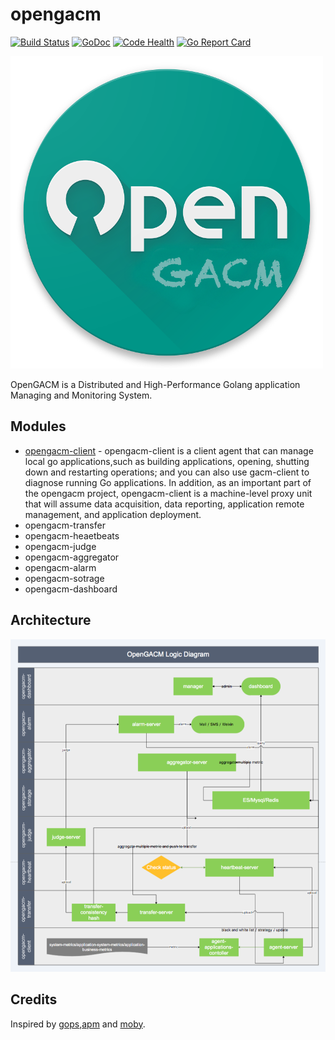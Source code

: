 # opengacm

[![Build Status](https://travis-ci.org/wgliang/opengacm.svg?branch=master)](https://travis-ci.org/wgliang/opengacm)
[![GoDoc](https://godoc.org/github.com/wgliang/opengacm?status.svg)](https://godoc.org/github.com/wgliang/opengacm)
[![Code Health](https://landscape.io/github/wgliang/opengacm/master/landscape.svg?style=flat)](https://landscape.io/github/wgliang/opengacm/master)
[![Go Report Card](https://goreportcard.com/badge/github.com/wgliang/opengacm)](https://goreportcard.com/report/github.com/wgliang/opengacm)

![OpenGACM](./logo.png)

OpenGACM is a Distributed and High-Performance Golang application Managing and Monitoring System.

## Modules

- [opengacm-client](https://github.com/wgliang/opengacm/modules/client) - opengacm-client is a client agent that can manage local go applications,such as building applications, opening, shutting down and restarting operations; and you can also use gacm-client to diagnose running Go applications. In addition, as an important part of the opengacm project, opengacm-client is a machine-level proxy unit that will assume data acquisition, data reporting, application remote management, and application deployment.
- opengacm-transfer 
- opengacm-heaetbeats
- opengacm-judge
- opengacm-aggregator
- opengacm-alarm
- opengacm-sotrage
- opengacm-dashboard

## Architecture

![OpenGACM](./arch.png)

## Credits

Inspired by [gops](https://github.com/google/gops),[apm](https://github.com/topfreegames/apm) and [moby](https://github.com/moby/moby).

